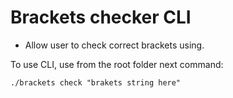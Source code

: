 Brackets checker CLI
========

- Allow user to check correct brackets using.

To use CLI, use from the root folder next command:

```
./brackets check "brakets string here"
```